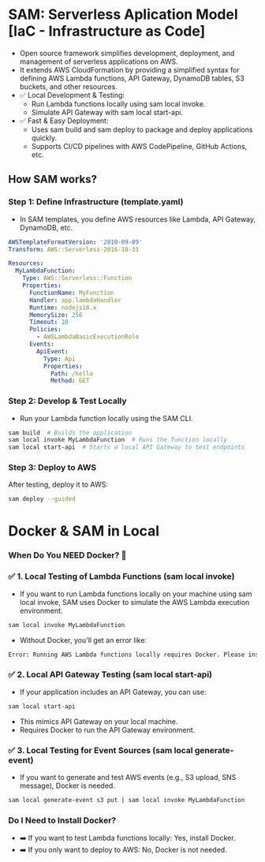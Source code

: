 # SAM: Serverless Aplication Model [IaC - Infrastructure as Code]

- Open source framework simplifies development, deployment, and management of serverless applications on AWS.
- It extends AWS CloudFormation by providing a simplified syntax for defining AWS Lambda functions, API Gateway, DynamoDB tables, S3 buckets, and other resources.
- ✅ Local Development & Testing:
  - Run Lambda functions locally using sam local invoke.
  - Simulate API Gateway with sam local start-api.
- ✅ Fast & Easy Deployment:
  - Uses sam build and sam deploy to package and deploy applications quickly.
  - Supports CI/CD pipelines with AWS CodePipeline, GitHub Actions, etc.

## How SAM works?

### Step 1: Define Infrastructure (template.yaml)
- In SAM templates, you define AWS resources like Lambda, API Gateway, DynamoDB, etc.
```yaml
AWSTemplateFormatVersion: '2010-09-09'
Transform: AWS::Serverless-2016-10-31

Resources:
  MyLambdaFunction:
    Type: AWS::Serverless::Function
    Properties:
      FunctionName: MyFunction
      Handler: app.lambdaHandler
      Runtime: nodejs18.x
      MemorySize: 256
      Timeout: 10
      Policies:
        - AWSLambdaBasicExecutionRole
      Events:
        ApiEvent:
          Type: Api
          Properties:
            Path: /hello
            Method: GET
```
### Step 2: Develop & Test Locally
- Run your Lambda function locally using the SAM CLI.
```sh
sam build  # Builds the application
sam local invoke MyLambdaFunction  # Runs the function locally
sam local start-api  # Starts a local API Gateway to test endpoints
```
### Step 3: Deploy to AWS
After testing, deploy it to AWS:
```sh
sam deploy --guided
```

# Docker & SAM in Local

### When Do You NEED Docker? 🐳
### ✅ 1. Local Testing of Lambda Functions (sam local invoke)
- If you want to run Lambda functions locally on your machine using sam local invoke, SAM uses Docker to simulate the AWS Lambda execution environment.
```sh
sam local invoke MyLambdaFunction
```
- Without Docker, you'll get an error like:
```txt
Error: Running AWS Lambda functions locally requires Docker. Please install Docker and try again.
```
### ✅ 2. Local API Gateway Testing (sam local start-api)
- If your application includes an API Gateway, you can use:
```sh
sam local start-api
```
- This mimics API Gateway on your local machine.
- Requires Docker to run the API Gateway environment.
### ✅ 3. Local Testing for Event Sources (sam local generate-event)
- If you want to generate and test AWS events (e.g., S3 upload, SNS message), Docker is needed.
```sh
sam local generate-event s3 put | sam local invoke MyLambdaFunction
```
### Do I Need to Install Docker?
- ➡️ If you want to test Lambda functions locally: Yes, install Docker.
- ➡️ If you only want to deploy to AWS: No, Docker is not needed.